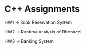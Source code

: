 # C++ Assignments

HW1 -> Book Reservation System

HW2 -> Runtime analysis of Fibonacci

HW3 -> Banking System
